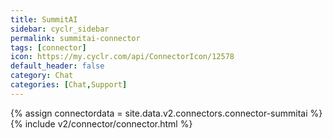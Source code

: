 ```yaml
---
title: SummitAI
sidebar: cyclr_sidebar
permalink: summitai-connector
tags: [connector]
icon: https://my.cyclr.com/api/ConnectorIcon/12578
default_header: false
category: Chat
categories: [Chat,Support]
---
```

{% assign connectordata = site.data.v2.connectors.connector-summitai %}
{% include v2/connector/connector.html %}	